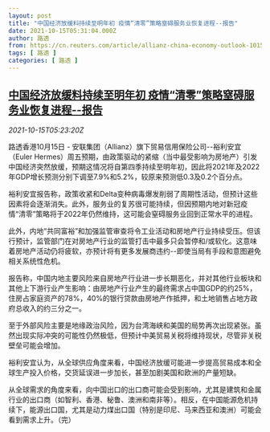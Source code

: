 ```yaml
---
layout: post
title: "中国经济放缓料持续至明年初 疫情“清零”策略窒碍服务业恢复进程--报告"
date: 2021-10-15T05:31:04.000Z
author: 路透
from: https://cn.reuters.com/article/allianz-china-economy-outlook-1015-idCNKBS2H50DP
tags: [ 路透 ]
categories: [ 路透 ]
---
```

<!--1634275864000-->
[中国经济放缓料持续至明年初 疫情“清零”策略窒碍服务业恢复进程--报告](https://cn.reuters.com/article/allianz-china-economy-outlook-1015-idCNKBS2H50DP)
------

<div>
<div><i>2021-10-15T05:23:20Z</i></div><p>路透香港10月15日 - 安联集团（Allianz）旗下贸易信用保险公司--裕利安宜（Euler Hermes）周五预期，由政策驱动的紧缩（当中最受影响为房地产）引发中国经济突然放缓，预期这情况将自第四季持续至明年初，因此将2021年及2022年GDP增长预测分别下调至7.9%和5.2%，较原来预测低0.3及0.2个百分点。</p><p>裕利安宜报告称，政策收紧和Delta变种病毒爆发削弱了周期性活动，但预计这些因素将会逐渐消失。此外，服务业的复苏很可能持续，但因预期内地对新冠疫情“清零”策略将于2022年仍然维持，这可能会窒碍服务业回到正常水平的进程。</p><p>此外，内地“共同富裕”和加强监管审查将令工业活动和房地产行业持续受压。但该行预计，监管部门在对房地产行业的监管打击中最多只会暂停和/或软化。这意味着房地产活动仍将疲软，亦预计将有更多发展商违约--即使当局有手段和意图避免相关系统性危机。</p><p>报告称，中国内地主要风险来自房地产行业进一步长期恶化，并对其他行业板块和其他上下游行业产生影响：由房地产行业产生的最终需求占中国GDP的约25%，住房占家庭资产的78%，40%的银行贷款由房地产作抵押，和土地销售占地方政府总收入的约三分之一。</p><p>至于外部风险主要是地缘政治风险，因为台湾海峡和美国的局势再次出现紧张。虽然出现实际冲突的可能性仍然极低，但预计中美贸易关税将维持现状，尽管非关税壁垒可能会增加。</p><p>裕利安宜认为，从全球供应角度来看，中国经济放缓可能进一步提高贸易成本和全球生产投入价格，交货延误进一步加长，甚至加剧美国和欧洲的产量短缺。</p><p>从全球需求的角度来看，向中国出口的出口商可能会受到影响，尤其是建筑和金属行业的出口商（如智利、香港、秘鲁、澳洲和南非等）。相反，在中国能源危机持续下，能源出口国，尤其是动力煤出口国（特别是印尼、马来西亚和澳洲）可能会看到需求上升。（完）</p>
</div>
